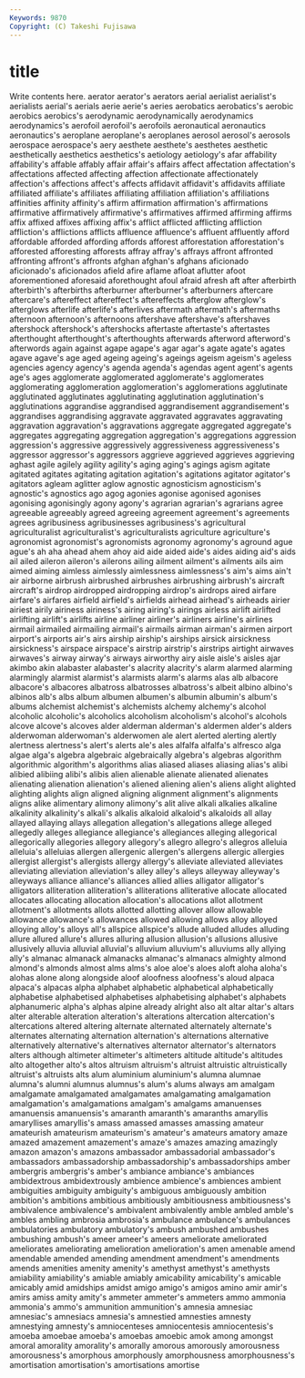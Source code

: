 ```yaml
---
Keywords: 9870 
Copyright: (C) Takeshi Fujisawa
---
```


# title

Write contents here.
 aerator aerator's
aerators aerial aerialist aerialist's aerialists aerial's aerials aerie aerie's aeries
aerobatics aerobatics's aerobic aerobics aerobics's aerodynamic aerodynamically aerodynamics aerodynamics's aerofoil
aerofoil's aerofoils aeronautical aeronautics aeronautics's aeroplane aeroplane's aeroplanes aerosol aerosol's
aerosols aerospace aerospace's aery aesthete aesthete's aesthetes aesthetic aesthetically aesthetics
aesthetics's aetiology aetiology's afar affability affability's affable affably affair affair's
affairs affect affectation affectation's affectations affected affecting affection affectionate affectionately
affection's affections affect's affects affidavit affidavit's affidavits affiliate affiliated affiliate's
affiliates affiliating affiliation affiliation's affiliations affinities affinity affinity's affirm affirmation
affirmation's affirmations affirmative affirmatively affirmative's affirmatives affirmed affirming affirms affix
affixed affixes affixing affix's afflict afflicted afflicting affliction affliction's afflictions
afflicts affluence affluence's affluent affluently afford affordable afforded affording affords
afforest afforestation afforestation's afforested afforesting afforests affray affray's affrays affront
affronted affronting affront's affronts afghan afghan's afghans aficionado aficionado's aficionados
afield afire aflame afloat aflutter afoot aforementioned aforesaid aforethought afoul
afraid afresh aft after afterbirth afterbirth's afterbirths afterburner afterburner's afterburners
aftercare aftercare's aftereffect aftereffect's aftereffects afterglow afterglow's afterglows afterlife afterlife's
afterlives aftermath aftermath's aftermaths afternoon afternoon's afternoons aftershave aftershave's aftershaves
aftershock aftershock's aftershocks aftertaste aftertaste's aftertastes afterthought afterthought's afterthoughts afterwards
afterword afterword's afterwords again against agape agape's agar agar's agate
agate's agates agave agave's age aged ageing ageing's ageings ageism
ageism's ageless agencies agency agency's agenda agenda's agendas agent agent's
agents age's ages agglomerate agglomerated agglomerate's agglomerates agglomerating agglomeration agglomeration's
agglomerations agglutinate agglutinated agglutinates agglutinating agglutination agglutination's agglutinations aggrandise aggrandised
aggrandisement aggrandisement's aggrandises aggrandising aggravate aggravated aggravates aggravating aggravation aggravation's
aggravations aggregate aggregated aggregate's aggregates aggregating aggregation aggregation's aggregations aggression
aggression's aggressive aggressively aggressiveness aggressiveness's aggressor aggressor's aggressors aggrieve aggrieved
aggrieves aggrieving aghast agile agilely agility agility's aging aging's agings
agism agitate agitated agitates agitating agitation agitation's agitations agitator agitator's
agitators agleam aglitter aglow agnostic agnosticism agnosticism's agnostic's agnostics ago
agog agonies agonise agonised agonises agonising agonisingly agony agony's agrarian
agrarian's agrarians agree agreeable agreeably agreed agreeing agreement agreement's agreements
agrees agribusiness agribusinesses agribusiness's agricultural agriculturalist agriculturalist's agriculturalists agriculture agriculture's
agronomist agronomist's agronomists agronomy agronomy's aground ague ague's ah aha
ahead ahem ahoy aid aide aided aide's aides aiding aid's
aids ail ailed aileron aileron's ailerons ailing ailment ailment's ailments
ails aim aimed aiming aimless aimlessly aimlessness aimlessness's aim's aims
ain't air airborne airbrush airbrushed airbrushes airbrushing airbrush's aircraft aircraft's
airdrop airdropped airdropping airdrop's airdrops aired airfare airfare's airfares airfield
airfield's airfields airhead airhead's airheads airier airiest airily airiness airiness's
airing airing's airings airless airlift airlifted airlifting airlift's airlifts airline
airliner airliner's airliners airline's airlines airmail airmailed airmailing airmail's airmails
airman airman's airmen airport airport's airports air's airs airship airship's
airships airsick airsickness airsickness's airspace airspace's airstrip airstrip's airstrips airtight
airwaves airwaves's airway airway's airways airworthy airy aisle aisle's aisles
ajar akimbo akin alabaster alabaster's alacrity alacrity's alarm alarmed alarming
alarmingly alarmist alarmist's alarmists alarm's alarms alas alb albacore albacore's
albacores albatross albatrosses albatross's albeit albino albino's albinos alb's albs
album albumen albumen's albumin albumin's album's albums alchemist alchemist's alchemists
alchemy alchemy's alcohol alcoholic alcoholic's alcoholics alcoholism alcoholism's alcohol's alcohols
alcove alcove's alcoves alder alderman alderman's aldermen alder's alders alderwoman
alderwoman's alderwomen ale alert alerted alerting alertly alertness alertness's alert's
alerts ale's ales alfalfa alfalfa's alfresco alga algae alga's algebra
algebraic algebraically algebra's algebras algorithm algorithmic algorithm's algorithms alias aliased
aliases aliasing alias's alibi alibied alibiing alibi's alibis alien alienable
alienate alienated alienates alienating alienation alienation's aliened aliening alien's aliens
alight alighted alighting alights align aligned aligning alignment alignment's alignments
aligns alike alimentary alimony alimony's alit alive alkali alkalies alkaline
alkalinity alkalinity's alkali's alkalis alkaloid alkaloid's alkaloids all allay allayed
allaying allays allegation allegation's allegations allege alleged allegedly alleges allegiance
allegiance's allegiances alleging allegorical allegorically allegories allegory allegory's allegro allegro's
allegros alleluia alleluia's alleluias allergen allergenic allergen's allergens allergic allergies
allergist allergist's allergists allergy allergy's alleviate alleviated alleviates alleviating alleviation
alleviation's alley alley's alleys alleyway alleyway's alleyways alliance alliance's alliances
allied allies alligator alligator's alligators alliteration alliteration's alliterations alliterative allocate
allocated allocates allocating allocation allocation's allocations allot allotment allotment's allotments
allots allotted allotting allover allow allowable allowance allowance's allowances allowed
allowing allows alloy alloyed alloying alloy's alloys all's allspice allspice's
allude alluded alludes alluding allure allured allure's allures alluring allusion
allusion's allusions allusive allusively alluvia alluvial alluvial's alluvium alluvium's alluviums
ally allying ally's almanac almanack almanacks almanac's almanacs almighty almond
almond's almonds almost alms alms's aloe aloe's aloes aloft aloha
aloha's alohas alone along alongside aloof aloofness aloofness's aloud alpaca
alpaca's alpacas alpha alphabet alphabetic alphabetical alphabetically alphabetise alphabetised alphabetises
alphabetising alphabet's alphabets alphanumeric alpha's alphas alpine already alright also
alt altar altar's altars alter alterable alteration alteration's alterations altercation
altercation's altercations altered altering alternate alternated alternately alternate's alternates alternating
alternation alternation's alternations alternative alternatively alternative's alternatives alternator alternator's alternators
alters although altimeter altimeter's altimeters altitude altitude's altitudes alto altogether
alto's altos altruism altruism's altruist altruistic altruistically altruist's altruists alts
alum aluminium aluminium's alumna alumnae alumna's alumni alumnus alumnus's alum's
alums always am amalgam amalgamate amalgamated amalgamates amalgamating amalgamation amalgamation's
amalgamations amalgam's amalgams amanuenses amanuensis amanuensis's amaranth amaranth's amaranths amaryllis
amaryllises amaryllis's amass amassed amasses amassing amateur amateurish amateurism amateurism's
amateur's amateurs amatory amaze amazed amazement amazement's amaze's amazes amazing
amazingly amazon amazon's amazons ambassador ambassadorial ambassador's ambassadors ambassadorship ambassadorship's
ambassadorships amber ambergris ambergris's amber's ambiance ambiance's ambiances ambidextrous ambidextrously
ambience ambience's ambiences ambient ambiguities ambiguity ambiguity's ambiguous ambiguously ambition
ambition's ambitions ambitious ambitiously ambitiousness ambitiousness's ambivalence ambivalence's ambivalent ambivalently
amble ambled amble's ambles ambling ambrosia ambrosia's ambulance ambulance's ambulances
ambulatories ambulatory ambulatory's ambush ambushed ambushes ambushing ambush's ameer ameer's
ameers ameliorate ameliorated ameliorates ameliorating amelioration amelioration's amen amenable amend
amendable amended amending amendment amendment's amendments amends amenities amenity amenity's
amethyst amethyst's amethysts amiability amiability's amiable amiably amicability amicability's amicable
amicably amid amidships amidst amigo amigo's amigos amino amir amir's
amirs amiss amity amity's ammeter ammeter's ammeters ammo ammonia ammonia's
ammo's ammunition ammunition's amnesia amnesiac amnesiac's amnesiacs amnesia's amnestied amnesties
amnesty amnestying amnesty's amniocenteses amniocentesis amniocentesis's amoeba amoebae amoeba's amoebas
amoebic amok among amongst amoral amorality amorality's amorally amorous amorously
amorousness amorousness's amorphous amorphously amorphousness amorphousness's amortisation amortisation's amortisations amortise
